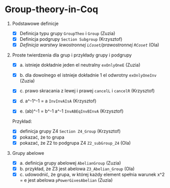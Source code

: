 # Group-theory-in-Coq
1. Podstawowe definicje
   - [x] Definicja typu grupy `GroupTheo` i `Group` (Zuzia)
   - [x] Definicja podgrupy `Section Subgroup`	(Krzysztof)
   - [x] *Definicja warstwy lewostronnej `LCoset`/prawostronnej `RCoset`*  (Ola)

2. Proste twierdzenia dla grup i przykłady grupy i podgrupy

	- [x] a.  istnieje dokładnie jeden el neutralny `exOnlyOneE` (Zuzia)

	- [x] b. dla dowolnego el istnieje dokładnie 1 el odwrotny `exOnlyOneInv` (Zuzia)

	- [x] c. prawo skracania z lewej i prawej `cancelL` i `cancelR` (Krzysztof)

	- [x] d. a^-1^-1 = a `InvInvAIsA` (Krzysztof)

	- [x] e. (ab)^-1 = b^-1 a^-1 `InvABEqInvBInvA` (Krzysztof)

	Przykład: 
	- [x] definicja grupy Z4 `Section Z4_Group` (Krzysztof)
	- [x] pokazać, że to grupa 
	- [x] pokazać, że Z2 to podgrupa Z4 `Z2_subGroup_Z4` (Ola)

3. Grupy abelowe
    - [x] a. definicja grupy abelowej `AbelianGroup` (Zuzia)
    - [x] b. przykład, że Z3 jest abelowa `Z3_Abelian_Group` (Ola)
    - [x] c. udowodnić, że grupa, w której każdy element spełnia warunek x^2 = e jest abelowa `pPowerGivesAbelian` (Zuzia)

